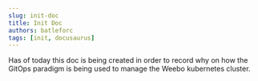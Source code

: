 ```yaml
---
slug: init-doc
title: Init Doc
authors: batleforc
tags: [init, docusaurus]
---
```


Has of today this doc is being created in order to record why on how the GitOps paradigm is being used to manage the Weebo kubernetes cluster.
